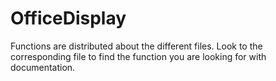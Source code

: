 # OfficeDisplay
Functions are distributed about the different files. Look to the corresponding file to find the function you are looking for with documentation.
